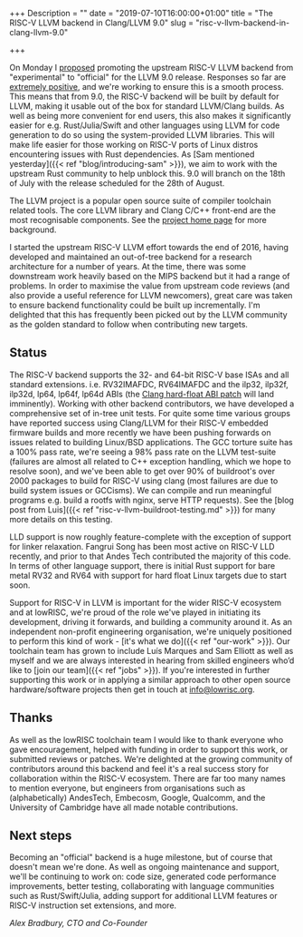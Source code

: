 +++
Description = ""
date = "2019-07-10T16:00:00+01:00"
title = "The RISC-V LLVM backend in Clang/LLVM 9.0"
slug = "risc-v-llvm-backend-in-clang-llvm-9.0"

+++

On Monday I
[proposed](http://lists.llvm.org/pipermail/llvm-dev/2019-July/133724.html)
promoting the upstream RISC-V LLVM backend from "experimental" to "official"
for the LLVM 9.0 release. Responses so far are [extremely
positive](http://lists.llvm.org/pipermail/llvm-dev/2019-July/133740.html), and
we're working to ensure this is a smooth process. This means that from 9.0, the
RISC-V backend will be built by default for LLVM, making it usable out of the
box for standard LLVM/Clang builds. As well as being more convenient for end
users, this also makes it significantly easier for e.g. Rust/Julia/Swift and
other languages using LLVM for code generation to do so using the
system-provided LLVM libraries. This will make life easier for those working on
RISC-V ports of Linux distros encountering issues with Rust dependencies. As
[Sam mentioned yesterday]({{< ref "blog/introducing-sam" >}}), we aim to work with the upstream
Rust community to help unblock this. 9.0 will branch on the 18th of July with
the release scheduled for the 28th of August.

The LLVM project is a popular open source suite of compiler toolchain related
tools. The core LLVM library and Clang C/C++ front-end are the most
recognisable components. See the [project home page](https://llvm.org/) for
more background.

I started the upstream RISC-V LLVM effort towards the end of 2016, having
developed and maintained an out-of-tree backend for a research architecture for
a number of years. At the time, there was some downstream work heavily based on
the MIPS backend but it had a range of problems. In order to maximise the value
from upstream code reviews (and also provide a useful reference for LLVM
newcomers), great care was taken to ensure backend functionality could be built
up incrementally. I'm delighted that this has frequently been picked out by the
LLVM community as the golden standard to follow when contributing new targets.

## Status

The RISC-V backend supports the 32- and 64-bit RISC-V base ISAs and all
standard extensions. i.e. RV32IMAFDC, RV64IMAFDC and the ilp32, ilp32f, ilp32d,
lp64, lp64f, lp64d ABIs (the [Clang hard-float ABI
patch](https://reviews.llvm.org/D60456) will land imminently). Working with
other backend contributors, we have developed a comprehensive set of in-tree
unit tests. For quite some time various groups have reported success using
Clang/LLVM for their RISC-V embedded firmware builds and more recently we have
been pushing forwards on issues related to building Linux/BSD applications. The
GCC torture suite has a 100% pass rate, we're seeing a 98% pass rate on the
LLVM test-suite (failures are almost all related to C++ exception handling,
which we hope to resolve soon), and we've been able to get over 90% of
buildroot's over 2000 packages to build for RISC-V using clang (most failures
are due to build system issues or GCCisms). We can compile and run meaningful
programs e.g.  build a rootfs with nginx, serve HTTP requests). See the [blog
post from Luis]({{< ref "risc-v-llvm-buildroot-testing.md" >}}) for many more
details on this testing.

LLD support is now roughly feature-complete with the exception of support for
linker relaxation. Fangrui Song has been most active on RISC-V LLD recently,
and prior to that Andes Tech contributed the majority of this code. In terms of
other language support, there is initial Rust support for bare metal RV32 and
RV64 with support for hard float Linux targets due to start soon.

Support for RISC-V in LLVM is important for the wider RISC-V ecosystem and at
lowRISC, we're proud of the role we've played in initiating its development,
driving it forwards, and building a community around it. As an independent
non-profit engineering organisation, we're uniquely positioned to perform this
kind of work - [it's what we do]({{< ref "our-work" >}}). Our toolchain team has
grown to include Luís Marques and Sam Elliott as well as myself and we are
always interested in hearing from skilled engineers who’d like to [join our
team]({{< ref "jobs" >}}). If you're interested in further supporting this work
or in applying a similar approach to other open source hardware/software
projects then get in touch at info@lowrisc.org.

## Thanks

As well as the lowRISC toolchain team I would like to thank everyone who gave
encouragement, helped with funding in order to support this work, or submitted
reviews or patches. We're delighted at the growing community of contributors
around this backend and feel it's a real success story for collaboration within
the RISC-V ecosystem. There are far too many names to mention everyone, but
engineers from organisations such as (alphabetically) AndesTech, Embecosm,
Google, Qualcomm, and the University of Cambridge have all made notable
contributions.

## Next steps

Becoming an "official" backend is a huge milestone, but of course that doesn't
mean we're done. As well as ongoing maintenance and support, we'll be
continuing to work on: code size, generated code performance improvements,
better testing, collaborating with language communities such as
Rust/Swift/Julia, adding support for additional LLVM features or RISC-V
instruction set extensions, and more.

_Alex Bradbury, CTO and Co-Founder_
